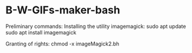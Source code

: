 # B-W-GIFs-maker-bash

Preliminary commands:
  Installing the utility imagemagick:
  	sudo apt update
  	sudo apt install imagemagick
   
   Granting of rights:
  	chmod -x imageMagick2.bh
